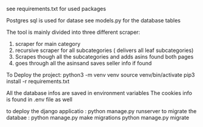 see requirements.txt for used packages

Postgres sql is used for datase see models.py for the database tables 



The tool is mainly divided into three different scraper:
1. scraper for main category
2. recursive scraper for all subcategories ( delivers all leaf subcategories)
3. Scrapes though all the subcategories and adds asins found both pages 
4. goes through all the asinsand saves seller info if found


To Deploy the project:
python3 -m venv venv
source venv/bin/activate
pip3 install -r requirements.txt

All the database infos are saved in environment variables
The cookies info is found in .env file as well 

to deploy the django applicatio : python manage.py runserver
to migrate the databae : python manage.py make migrations
                         python manage.py migrate
